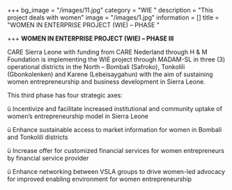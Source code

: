 +++
bg_image = "/images/11.jpg"
category = "WIE "
description = "This project deals with women"
image = "/images/1.jpg"
information = []
title = "WOMEN IN ENTERPRISE PROJECT (WIE) – PHASE "

+++
**WOMEN IN ENTERPRISE PROJECT (WIE) – PHASE III**

CARE Sierra Leone with funding from CARE Nederland through H & M Foundation is implementing the WIE project through MADAM-SL in three (3) operational districts in the North – Bombali (Safroko), Tonkolili (Gbonkolenken) and Karene (Lebeisaygahun) with the aim of sustaining women entrepreneurship and business development in Sierra Leone.

This third phase has four strategic axes:

ü Incentivize and facilitate increased institutional and community uptake of women’s entrepreneurship model in Sierra Leone

ü Enhance sustainable access to market information for women in Bombali and Tonkolili districts

ü Increase offer for customized financial services for women entrepreneurs by financial service provider

ü Enhance networking between VSLA groups to drive women-led advocacy for improved enabling environment for women entrepreneurship